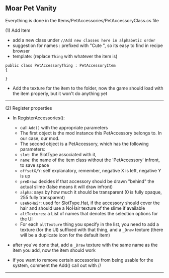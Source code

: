 ## Moar Pet Vanity

Everything is done in the Items/PetAccessories/PetAccessoryClass.cs file

(1) Add Item

* add a new class under `//Add new classes here in alphabetic order`
* suggestion for names : prefixed with "Cute ", so its easy to find in recipe browser 
* template: (replace `Thing` with whatever the item is)

```
public class PetAccessoryThing : PetAccessoryItem
{

}
```

* Add the texture for the item to the folder, now the game should load
with the item properly, but it won't do anything yet

***


(2) Register properties

* In RegisterAccessories():
  * call `Add()` with the appropriate parameters
  * The first object is the mod instance this PetAccessory belongs to. In our case, our mod.
  * The second object is a PetAccessory, which has the following parameters:
  * `slot`: the SlotType associated with it, 
  * `name`: the name of the item class without the 'PetAccessory' infront, to save space
  * `offsetX/Y`: self explanatory, remember, negative X is left, negative Y is up
  * `preDraw`: decides if that accessory should be drawn "behind" the actual slime (false means it will draw infront)
  * `alpha`: says by how much it should be transparent (0 is fully opaque, 255 fully transparent)
  * `useNoHair`: used for SlotType.Hat, if the accessory should cover the hair and should use a NoHair texture of the slime if available
  * `altTextures`: a List of names that denotes the selection options for the UI
  * For each `altTexture` thing you specify in the list, you need to add a texture (for the UI) suffixed with that thing,
and a `_Draw` texture (there will be a duplicate icon for the default item)

* after you've done that, add a `_Draw` texture with the same name as the item you add, now the item should work

* if you want to remove certain accessories from being usable for the system, comment the Add() call out with //

***

